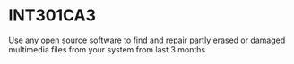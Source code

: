 # INT301CA3
Use any open source software to find and repair partly erased or damaged multimedia files from your system from last 3 months
